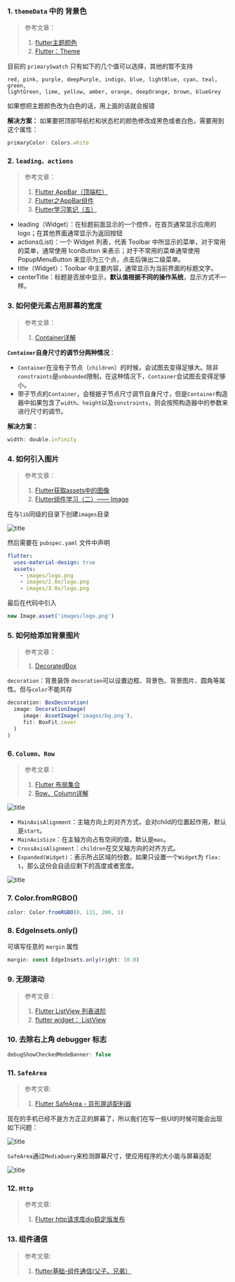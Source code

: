 ### 1. `themeData` 中的 背景色
> 参考文章： 
> 1. [flutter主题颜色](https://www.jianshu.com/p/d7f485a8c216)
> 2. [Flutter：Theme](https://www.jianshu.com/p/059c5794b29c)

目前的 `primarySwatch`  只有如下的几个值可以选择，其他的暂不支持
```
red, pink, purple, deepPurple, indigo, blue, lightBlue, cyan, teal, green, 
lightGreen, lime, yellow, amber, orange, deepOrange, brown, blueGrey
```
如果想把主题颜色改为白色的话，用上面的话就会报错

**解决方案：**
如果要把顶部导航栏和状态栏的颜色修改成黑色或者白色，需要用到这个属性：
```js
primaryColor: Colors.white
```
### 2. `leading、actions`
> 参考文章： 
> 1. [Flutter AppBar（顶端栏）](https://www.jianshu.com/p/77f8b7ee8460)
> 2. [Flutter之AppBar组件](https://www.jianshu.com/p/2a84f7fc3be7)
> 3. [Flutter学习笔记（五）](https://www.jianshu.com/p/15223325850d)

- leading（Widget）：在标题前面显示的一个控件，在首页通常显示应用的 logo；在其他界面通常显示为返回按钮
- actions(List)：一个 Widget 列表，代表 Toolbar 中所显示的菜单，对于常用的菜单，通常使用 IconButton 来表示；对于不常用的菜单通常使用 PopupMenuButton 来显示为三个点，点击后弹出二级菜单。
- title（Widget）：Toolbar 中主要内容，通常显示为当前界面的标题文字。
- centerTitle：标题是否居中显示，**默认值根据不同的操作系统**，显示方式不一样。

### 3. 如何使元素占用屏幕的宽度
> 参考文章：
> 1. [Container详解](https://www.jianshu.com/p/366b2446eaab)

**`Container`自身尺寸的调节分两种情况**：

- `Container`在没有子节点（`children`）的时候，会试图去变得足够大。除非`constraints`是`unbounded`限制，在这种情况下，`Container`会试图去变得足够小。
- 带子节点的`Container`，会根据子节点尺寸调节自身尺寸，但是`Container`构造器中如果包含了`width`、`height`以及`constraints`，则会按照构造器中的参数来进行尺寸的调节。

**解决方案：**
```js
width: double.infinity
```
### 4. 如何引入图片
> 参考文章：
> 1. [Flutter获取assets中的图像](https://www.jianshu.com/p/d98753eaad57)
> 2. [Flutter组件学习（二）—— Image](https://www.jianshu.com/p/9b21dca71e3f)

在与`lib`同级的目录下创建`images`目录

![title](https://i.loli.net/2019/06/10/5cfe40dc17adc10480.png)

然后需要在 `pubspec.yaml` 文件中声明

```yaml
flutter:
  uses-material-design: true
  assets:
    - images/logo.png
    - images/2.0x/logo.png
    - images/3.0x/logo.png
```
最后在代码中引入
```js
new Image.asset('images/logo.png')
```
### 5. 如何给添加背景图片
> 参考文章：
> 1. [DecoratedBox](https://book.flutterchina.club/chapter5/decoratedbox.html)

`decoration`：背景装饰
`decoration`可以设置边框、背景色、背景图片、圆角等属性。但与`color`不能共存

```js
decoration: BoxDecoration(
  image: DecorationImage(
     image: AssetImage('images/bg.png'),
     fit: BoxFit.cover
  )
)
```
### 6. `Column、Row`
> 参考文章：
> 1. [Flutter 布局集合](https://juejin.im/post/5bc6cdbbf265da0abc2b960c)
> 2. [Row、Column详解](https://www.jianshu.com/p/0ce74751d970)

![title](https://i.loli.net/2019/06/10/5cfe44efd0a0a91415.png)

- `MainAxisAlignment`：主轴方向上的对齐方式，会对child的位置起作用，默认是`start`。
- `MainAxisSize`：在主轴方向占有空间的值，默认是`max`。
- `CrossAxisAlignment`：`children`在交叉轴方向的对齐方式。
- `Expanded(Widget)`：表示所占区域的份数，如果只设置一个`Widget`为 `flex: 1`，那么这份会自适应剩下的高度或者宽度。


![title](https://i.loli.net/2019/06/10/5cfe45e74ac1015254.png)
### 7. Color.fromRGBO()
```js
color: Color.fromRGBO(0, 131, 206, 1)
```
### 8. EdgeInsets.only()
可填写任意的 `margin` 属性

```js
margin: const EdgeInsets.only(right: 10.0)
```
### 9. 无限滚动

> 参考文章：
> 1. [Flutter ListView 列表进阶](https://www.jianshu.com/p/e6dafb114855)
> 2. [flutter widget： ListView](https://www.jianshu.com/p/9830b1a6ae1f)

### 10. 去除右上角 debugger 标志

```js
debugShowCheckedModeBanner: false
```
### 11. `SafeArea`
> 参考文章:
> 1. [Flutter SafeArea - 异形屏适配利器](https://juejin.im/post/5ce73cc2f265da1b68369645)

现在的手机已经不是方方正正的屏幕了，所以我们在写一些UI的时候可能会出现如下问题：

![title](https://i.loli.net/2019/06/12/5d00a8d3024a560390.png)

`SafeArea`通过`MediaQuery`来检测屏幕尺寸，使应用程序的大小能与屏幕适配

![title](https://i.loli.net/2019/06/12/5d00a8ea6d84552121.png)

### 12. `Http`

> 参考文章:
> 1. [Flutter http请求库dio稳定版发布](https://www.jianshu.com/p/1352351c7d08)

### 13. 组件通信


> 参考文章:
> 1. [flutter基础-组件通信(父子、兄弟）](https://www.jianshu.com/p/25a85c02d586)


